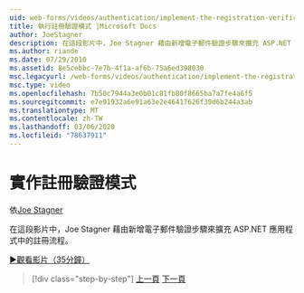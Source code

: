 ```yaml
---
uid: web-forms/videos/authentication/implement-the-registration-verification-pattern
title: 執行註冊驗證模式 |Microsoft Docs
author: JoeStagner
description: 在這段影片中，Joe Stagner 藉由新增電子郵件驗證步驟來擴充 ASP.NET 應用程式中的註冊流程。
ms.author: riande
ms.date: 07/29/2010
ms.assetid: 8e5cebbc-7e7b-4f1a-af6b-75a6ed398030
msc.legacyurl: /web-forms/videos/authentication/implement-the-registration-verification-pattern
msc.type: video
ms.openlocfilehash: 7b50c7944a3e0b01c81fb80f8665ba7a7fe4a6f5
ms.sourcegitcommit: e7e91932a6e91a63e2e46417626f39d6b244a3ab
ms.translationtype: MT
ms.contentlocale: zh-TW
ms.lasthandoff: 03/06/2020
ms.locfileid: "78637911"
---
```

# <a name="implement-the-registration-verification-pattern"></a>實作註冊驗證模式

依[Joe Stagner](https://github.com/JoeStagner)

在這段影片中，Joe Stagner 藉由新增電子郵件驗證步驟來擴充 ASP.NET 應用程式中的註冊流程。

[&#9654;觀看影片（35分鐘）](https://channel9.msdn.com/Blogs/ASP-NET-Site-Videos/implement-the-registration-verification-pattern)

> [!div class="step-by-step"]
> [上一頁](logging-users-into-your-membership-system.md)
> [下一頁](simple-web-service-authentication.md)
